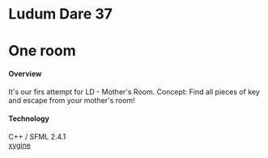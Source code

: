 # Ludum Dare 37 
# One room
#### Overview
It's our firs attempt for LD - Mother's Room.
Concept: Find all pieces of key and escape from your mother's room!
#### Technology
C++ / SFML 2.4.1  
[xygine](https://github.com/fallahn/xygine/)
